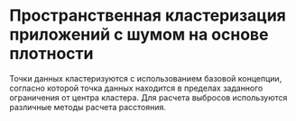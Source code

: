 # Пространственная кластеризация приложений с шумом на основе плотности
  
Точки данных кластеризуются с использованием базовой концепции, согласно которой точка данных находится в пределах заданного ограничения от центра кластера. 
Для расчета выбросов используются различные методы расчета расстояния.